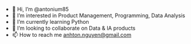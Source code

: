 - 👋 Hi, I’m @antonium85
- 👀 I’m interested in Product Management, Programming, Data Analysis
- 🌱 I’m currently learning Python
- 💞️ I’m looking to collaborate on Data & IA products
- 📫 How to reach me anhton.nguyen@gmail.com

<!---
antonium85/antonium85 is a ✨ special ✨ repository because its `README.md` (this file) appears on your GitHub profile.
You can click the Preview link to take a look at your changes.
--->
